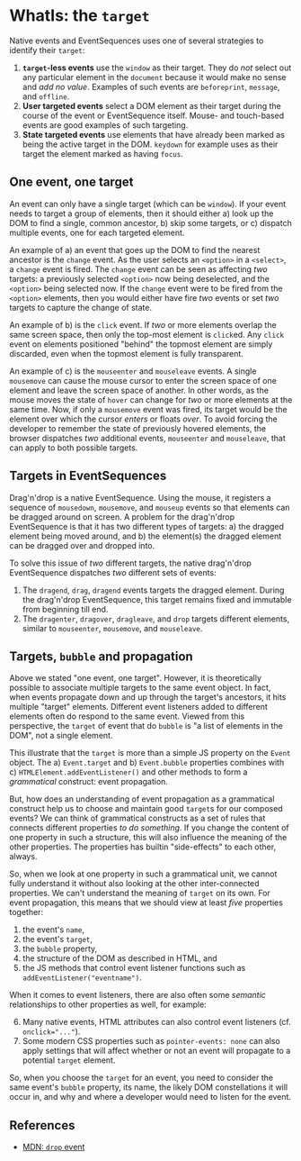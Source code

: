 # WhatIs: the `target`

Native events and EventSequences uses one of several strategies to identify their `target`:

1. **`target`-less events** use the `window` as their target. They do *not* select out any particular element in the `document` because it would make no sense and *add no value*. Examples of such events are `beforeprint`, `message`, and `offline`.
2. **User targeted events** select a DOM element as their target during the course of the event or EventSequence itself. Mouse- and touch-based events are good examples of such targeting.
3. **State targeted events** use elements that have already been marked as being the active target in the DOM. `keydown` for example uses as their target the element marked as having `focus`.

## One event, one target 

An event can only have a single target (which can be `window`). If your event needs to target a group of elements, then it should either a) look up the DOM to find a single, common ancestor, b) skip some targets, or c) dispatch multiple events, one for each targeted element.

An example of a) an event that goes up the DOM to find the nearest ancestor is the `change` event. As the user selects an `<option>` in a `<select>`, a `change` event is fired. The `change` event can be seen as affecting *two* targets: a previously selected `<option>` now being deselected, and the `<option>` being selected now. If the `change` event were to be fired from the `<option>` elements, then you would either have fire *two* events or set *two* targets to capture the change of state.

An example of b) is the `click` event. If *two* or more elements overlap the same screen space, then only the top-most element is `click`ed. Any `click` event on elements positioned "behind" the topmost element are simply discarded, even when the topmost element is fully transparent. 

An example of c) is the `mouseenter` and `mouseleave` events. A single `mousemove` can cause the mouse cursor to enter the screen space of one element and leave the screen space of another. In other words, as the mouse moves the state of `hover` can change for *two* or more elements at the same time. Now, if only a `mousemove` event was fired, its target would be the element over which the cursor *enters* or floats *over*. To avoid forcing the developer to remember the state of previously hovered elements, the browser dispatches *two* additional events, `mouseenter` and `mouseleave`, that can apply to both possible targets. 

## Targets in EventSequences

Drag'n'drop is a native EventSequence. Using the mouse, it registers a sequence of `mousedown`, `mousemove`, and `mouseup` events so that elements can be dragged around on screen. A problem for the drag'n'drop EventSequence is that it has two different types of targets: a) the dragged element being moved around, and b) the element(s) the dragged element can be dragged over and dropped into. 

To solve this issue of *two* different targets, the native drag'n'drop EventSequence dispatches *two* different sets of events:
1. The `dragend`, `drag`, `dragend` events targets the dragged element. During the drag'n'drop EventSequence, this target remains fixed and immutable from beginning till end.
2. The `dragenter`, `dragover`, `dragleave`, and `drop` targets different elements, similar to `mouseenter`, `mousemove`, and `mouseleave`.  

## Targets, `bubble` and propagation

Above we stated "one event, one target". However, it is theoretically possible to associate multiple targets to the same event object. In fact, when events propagate down and up through the target's ancestors, it hits multiple "target" elements. Different event listeners added to different elements often do respond to the same event. Viewed from this perspective, the `target` of event that do `bubble` is "a list of elements in the DOM", not a single element.

This illustrate that the `target` is more than a simple JS property on the `Event` object. The a) `Event.target` and b) `Event.bubble` properties combines with c) `HTMLElement.addEventListener()` and other methods to form a *grammatical* construct: event propagation. 

But, how does an understanding of event propagation as a grammatical construct help us to choose and maintain good `target`s for our composed events? We can think of grammatical constructs as a set of rules that connects different properties *to do something*. If you change the content of one property in such a structure, this will also influence the meaning of the other properties. The properties has builtin "side-effects" to each other, always.

So, when we look at one property in such a grammatical unit, we cannot fully understand it without also looking at the other inter-connected properties. We can't understand the meaning of `target` on its own. For event propagation, this means that we should view at least *five* properties together:

1. the event's `name`,
2. the event's `target`,
3. the `bubble` property,
4. the structure of the DOM as described in HTML, and
5. the JS methods that control event listener functions such as `addEventListener("eventname")`.

When it comes to event listeners, there are also often some *semantic* relationships to other properties as well, for example:

6. Many native events, HTML attributes can also control event listeners (cf. `onclick="..."`).
7. Some modern CSS properties such as `pointer-events: none` can also apply settings that will affect whether or not an event will propagate to a potential `target` element. 

So, when you choose the `target` for an event, you need to consider the same event's `bubble` property, its name, the likely DOM constellations it will occur in, and why and where a developer would need to listen for the event. 

## References

 * [MDN: `drop` event](https://developer.mozilla.org/en-US/docs/Web/API/Document/drop_event)
